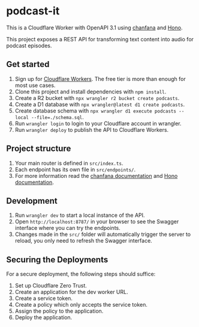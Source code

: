 # podcast-it

This is a Cloudflare Worker with OpenAPI 3.1 using [chanfana](https://github.com/cloudflare/chanfana) and [Hono](https://github.com/honojs/hono).

This project exposes a REST API for transforming text content into audio for podcast episodes.

## Get started

1. Sign up for [Cloudflare Workers](https://workers.dev). The free tier is more than enough for most use cases.
2. Clone this project and install dependencies with `npm install`.
3. Create a R2 bucket with `npx wrangler r2 bucket create podcasts`.
4. Create a D1 database with `npx wrangler@latest d1 create podcasts`.
5. Create database schema with `npx wrangler d1 execute podcasts --local --file=./schema.sql`.
6. Run `wrangler login` to login to your Cloudflare account in wrangler.
7. Run `wrangler deploy` to publish the API to Cloudflare Workers.

## Project structure

1. Your main router is defined in `src/index.ts`.
2. Each endpoint has its own file in `src/endpoints/`.
3. For more information read the [chanfana documentation](https://chanfana.pages.dev/) and [Hono documentation](https://hono.dev/docs).

## Development

1. Run `wrangler dev` to start a local instance of the API.
2. Open `http://localhost:8787/` in your browser to see the Swagger interface where you can try the endpoints.
3. Changes made in the `src/` folder will automatically trigger the server to reload, you only need to refresh the Swagger interface.

## Securing the Deployments

For a secure deployment, the following steps should suffice:
1. Set up Cloudflare Zero Trust.
2. Create an application for the dev worker URL.
3. Create a service token.
4. Create a policy which only accepts the service token.
5. Assign the policy to the application.
6. Deploy the application.